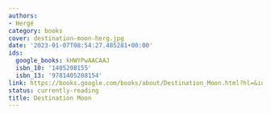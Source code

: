 ```yaml
---
authors:
- Hergé
category: books
cover: destination-moon-herg.jpg
date: '2023-01-07T08:54:27.485281+00:00'
ids:
  google_books: kHWYPwAACAAJ
  isbn_10: '1405208155'
  isbn_13: '9781405208154'
link: https://books.google.com/books/about/Destination_Moon.html?hl=&id=kHWYPwAACAAJ
status: currently-reading
title: Destination Moon
---
```

